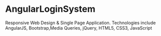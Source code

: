 # AngularLoginSystem
Responsive Web Design & Single Page Application. 
Technologies include AngularJS, Bootstrap,Media Queries, jQuery, HTML5, CSS3, JavaScript
